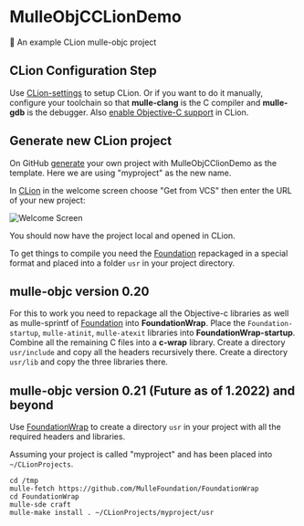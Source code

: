 # MulleObjCCLionDemo

🦁 An example CLion mulle-objc project 

## CLion Configuration Step

Use [CLion-settings](https://github.com/mulle-kybernetik-tv/CLion-settings) to setup CLion.
Or if you want to do it manually, configure your toolchain so that **mulle-clang** is the C compiler and **mulle-gdb** is the debugger.
Also [enable Objective-C support](//www.jetbrains.com/help/clion/objective-c-c-support.html) in CLion.

## Generate new CLion project

On GitHub [generate](https://github.com/mulle-kybernetik-tv/MulleObjCCLionDemo/generate) your own project with MulleObjCClionDemo as the template. Here we are using "myproject" as the new name.

In [CLion](//www.jetbrains.com/clion/) in the welcome screen choose "Get from VCS" then enter the URL of your new project:

![Welcome Screen](https://user-images.githubusercontent.com/38703833/151197505-1bae347b-773d-45b2-bcf2-747827c422b5.png)

You should now have the project local and opened in CLion.

To get things to compile you need the [Foundation](//github.com/MulleFoundation/Foundation) repackaged in a special format and placed
into a folder `usr` in your project directory.

## mulle-objc version 0.20

For this to work you need to repackage all the Objective-c libraries as well as mulle-sprintf of [Foundation](//github.com/MulleFoundation/Foundation) into 
**FoundationWrap**. Place the `Foundation-startup`, `mulle-atinit`, `mulle-atexit` libraries into **FoundationWrap-startup**. Combine all the remaining
C files into a **c-wrap** library. Create a directory `usr/include` and copy all the headers recursively there. Create a directory `usr/lib` and copy the three
libraries there.


## mulle-objc version 0.21 (Future as of 1.2022) and beyond

Use [FoundationWrap](//github.com/MulleFoundation/FoundationWrap) to create a directory `usr` in your project with 
all the required headers and libraries.

Assuming your project is called "myproject" and has been placed into `~/CLionProjects`.

```
cd /tmp
mulle-fetch https://github.com/MulleFoundation/FoundationWrap
cd FoundationWrap
mulle-sde craft
mulle-make install . ~/CLionProjects/myproject/usr
```
